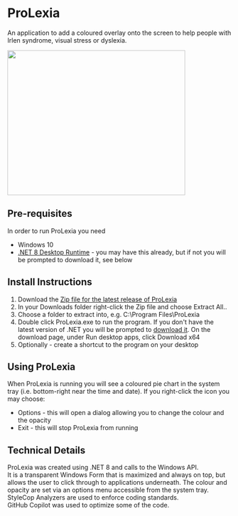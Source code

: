 # ProLexia
An application to add a coloured overlay onto the screen to help people with Irlen syndrome, visual stress or dyslexia.

<img src="https://3.bp.blogspot.com/-9k0dX5dO_Vo/VCe0op9HCEI/AAAAAAAAAB0/rM6D5gH2T9c/s1600/ProLexia%2BOptions.JPG" height="326" width="400" />

## Pre-requisites
In order to run ProLexia you need
- Windows 10
- [.NET 8 Desktop Runtime](https://dotnet.microsoft.com/en-us/download/dotnet/8.0) - you may have this already, but if not you will be prompted to download it, see below

## Install Instructions
1) Download the [Zip file for the latest release of ProLexia](https://github.com/CultureBMo/ProLexia/releases/download/v4.0/ProLexia.4.0.0.0.zip)
2) In your Downloads folder right-click the Zip file and choose Extract All..
3) Choose a folder to extract into, e.g. C:\Program Files\ProLexia
4) Double click ProLexia.exe to run the program. If you don't have the latest version of .NET you will be prompted to [download it](https://dotnet.microsoft.com/en-us/download/dotnet/8.0). On the download page, under Run desktop apps, click Download x64
5) Optionally - create a shortcut to the program on your desktop

## Using ProLexia
When ProLexia is running you will see a coloured pie chart in the system tray (i.e. bottom-right near the time and date).
If you right-click the icon you may choose:
- Options - this will open a dialog allowing you to change the colour and the opacity
- Exit - this will stop ProLexia from running

## Technical Details
ProLexia was created using .NET 8 and calls to the Windows API.<br/>
It is a transparent Windows Form that is maximized and always on top, but allows the user to click through to applications underneath. The colour and opacity are set via an options menu accessible from the system tray.<br/>
StyleCop Analyzers are used to enforce coding standards.<br/>
GitHub Copilot was used to optimize some of the code.
